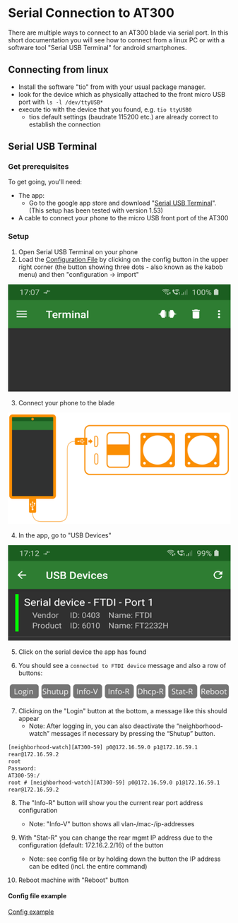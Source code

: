# Serial Connection to AT300

There are multiple ways to connect to an AT300 blade via serial port. In this short documentation you will see how to connect from a linux PC or with a software tool "Serial USB Terminal" for android smartphones.

## Connecting from linux

- Install the software "tio" from with your usual package manager.
- look for the device which as physically attached to the front micro USB port with `ls -l /dev/ttyUSB*`
- execute tio with the device that you found, e.g. `tio ttyUSB0`
  - tios default settings (baudrate 115200 etc.) are already correct to establish the connection

## Serial USB Terminal

<!-- In this short guide you will see how to:

- Connect a smartphone via serial connection to a blade
- Configure basic setups like IP addresses via smartphone

This guide is based on an android app called "Serial USB Terminal" and will provide some command examples. -->

### Get prerequisites

To get going, you'll need:

- The app:
  - Go to the google app store and download "[Serial USB Terminal](https://play.google.com/store/apps/details?id=de.kai_morich.serial_usb_terminal&hl=de&gl=US)". (This setup has been tested with version 1.53)
- A cable to connect your phone to the micro USB front port of the AT300


### Setup

1. Open Serial USB Terminal on your phone
2. Load the <a href="./serial_usb_terminal_cfg.txt?raw=1" download="">Configuration File</a> by clicking on the config button in the upper right corner (the button showing three dots - also known as the kabob menu) and then "configuration -> import"

![Kabob menu (three dots)](serial-usb-app.png)

3. Connect your phone to the blade 

![Connect smartphone to AT300](smartphone-at300.svg)

4. In the app, go to "USB Devices" 

![Serial USB Terminal - Devices](serial-usb-app-devices.png)

5. Click on the serial device the app has found 

6. You should see a `connected to FTDI device` message and also a row of buttons:

![macro buttons](macro-buttons.svg)

7. Clicking on the "Login" button at the bottom, a message like this should appear
   - Note: After logging in, you can also deactivate the “neighborhood-watch” messages if necessary by pressing the “Shutup” button.

```
[neighborhood-watch][AT300-59] p0@172.16.59.0 p1@172.16.59.1 rear@172.16.59.2
root
Password:
AT300-59:/
root # [neighborhood-watch][AT300-59] p0@172.16.59.0 p1@172.16.59.1 rear@172.16.59.2
```

8. The "Info-R" button will show you the current rear port address configuration
   - Note: "Info-V" button shows all vlan-/mac-/ip-addresses

9. With "Stat-R" you can change the rear mgmt IP address due to the configuration (default: 172.16.2.2/16) of the button
   - Note: see config file or by holding down the button the IP address can be edited (incl. the entire command)

10. Reboot machine with "Reboot" button 


#### Config file example

[Config example](./serial_usb_terminal_cfg.txt)
